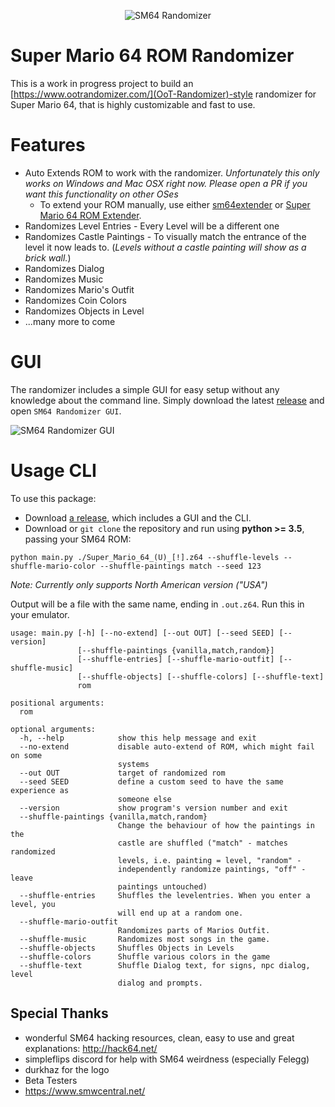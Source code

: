 <p align="center"> 
  <img src="https://i.imgur.com/pf687MH.png" alt="SM64 Randomizer">
</p>

# Super Mario 64 ROM Randomizer

This is a work in progress project to build an [https://www.ootrandomizer.com/](OoT-Randomizer)-style randomizer for Super Mario 64, that is highly customizable and fast to use.

# Features

- Auto Extends ROM to work with the randomizer. *Unfortunately this only works on Windows and Mac OSX right now. Please open a PR if you want this functionality on other OSes*
  - To extend your ROM manually, use either [sm64extender](https://www.smwcentral.net/?p=viewthread&t=77343) or [Super Mario 64 ROM Extender](http://qubedstudios.rustedlogic.net/Mario64Tools.htm).
- Randomizes Level Entries - Every Level will be a different one
- Randomizes Castle Paintings - To visually match the entrance of the level it now leads to. (*Levels without a castle painting will show as a brick wall.*)
- Randomizes Dialog
- Randomizes Music
- Randomizes Mario's Outfit
- Randomizes Coin Colors
- Randomizes Objects in Level
- ...many more to come

# GUI
The randomizer includes a simple GUI for easy setup without any knowledge about the command line. Simply download the latest [release](/releases/latest) and open `SM64 Randomizer GUI`.

![SM64 Randomizer GUI](https://i.imgur.com/erEk4Dh.png)


# Usage CLI
To use this package:
- Download [a release](/releases/latest), which includes a GUI and the CLI.
- Download or `git clone` the repository and run using **python >= 3.5**, passing your SM64 ROM:
```
python main.py ./Super_Mario_64_(U)_[!].z64 --shuffle-levels --shuffle-mario-color --shuffle-paintings match --seed 123
```
_Note: Currently only supports North American version ("USA")_

Output will be a file with the same name, ending in `.out.z64`. Run this in your emulator.

```
usage: main.py [-h] [--no-extend] [--out OUT] [--seed SEED] [--version]
               [--shuffle-paintings {vanilla,match,random}]
               [--shuffle-entries] [--shuffle-mario-outfit] [--shuffle-music]
               [--shuffle-objects] [--shuffle-colors] [--shuffle-text]
               rom

positional arguments:
  rom

optional arguments:
  -h, --help            show this help message and exit
  --no-extend           disable auto-extend of ROM, which might fail on some
                        systems
  --out OUT             target of randomized rom
  --seed SEED           define a custom seed to have the same experience as
                        someone else
  --version             show program's version number and exit
  --shuffle-paintings {vanilla,match,random}
                        Change the behaviour of how the paintings in the
                        castle are shuffled ("match" - matches randomized
                        levels, i.e. painting = level, "random" -
                        independently randomize paintings, "off" - leave
                        paintings untouched)
  --shuffle-entries     Shuffles the levelentries. When you enter a level, you
                        will end up at a random one.
  --shuffle-mario-outfit
                        Randomizes parts of Marios Outfit.
  --shuffle-music       Randomizes most songs in the game.
  --shuffle-objects     Shuffles Objects in Levels
  --shuffle-colors      Shuffle various colors in the game
  --shuffle-text        Shuffle Dialog text, for signs, npc dialog, level
                        dialog and prompts.
```

## Special Thanks
- wonderful SM64 hacking resources, clean, easy to use and great explanations: http://hack64.net/
- simpleflips discord for help with SM64 weirdness (especially Felegg)
- durkhaz for the logo
- Beta Testers
- https://www.smwcentral.net/
